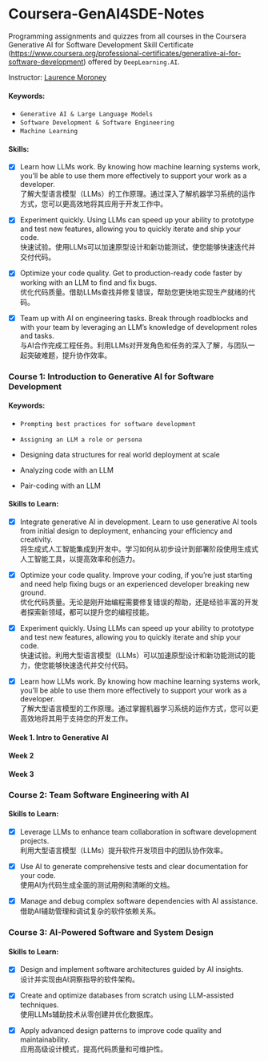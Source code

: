 # Coursera-GenAI4SDE-Notes

Programming assignments and quizzes from all courses in the Coursera 
Generative AI for Software Development Skill Certificate (https://www.coursera.org/professional-certificates/generative-ai-for-software-development) offered by `DeepLearning.AI`.

Instructor: [Laurence Moroney](https://laurencemoroney.com/)

#### Keywords:
- `Generative AI & Large Language Models`
- `Software Development & Software Engineering`
- `Machine Learning`
#### Skills:
- [x] Learn how LLMs work. By knowing how machine learning systems work, you’ll be able to use them more effectively to support your work as a developer.  
了解大型语言模型（LLMs）的工作原理。通过深入了解机器学习系统的运作方式，您可以更高效地将其应用于开发工作中。

- [x] Experiment quickly. Using LLMs can speed up your ability to prototype and test new features, allowing you to quickly iterate and ship your code.  
快速试验。使用LLMs可以加速原型设计和新功能测试，使您能够快速迭代并交付代码。

- [x] Optimize your code quality. Get to production-ready code faster by working with an LLM to find and fix bugs.   
优化代码质量。借助LLMs查找并修复错误，帮助您更快地实现生产就绪的代码。

- [x] Team up with AI on engineering tasks. Break through roadblocks and with your team by leveraging an LLM’s knowledge of development roles and tasks.    
与AI合作完成工程任务。利用LLMs对开发角色和任务的深入了解，与团队一起突破难题，提升协作效率。

### Course 1: Introduction to Generative AI for Software Development
#### Keywords:
- `Prompting best practices for software development`
- `Assigning an LLM a role or persona`

- Designing data structures for real world deployment at scale
- Analyzing code with an LLM
- Pair-coding with an LLM
#### Skills to Learn:
- [x] Integrate generative AI in development. Learn to use generative AI tools from initial design to deployment, enhancing your efficiency and creativity.  
将生成式人工智能集成到开发中。学习如何从初步设计到部署阶段使用生成式人工智能工具，以提高效率和创造力。

- [x] Optimize your code quality. Improve your coding, if you’re just starting and need help fixing bugs or an experienced developer breaking new ground.  
优化代码质量。无论是刚开始编程需要修复错误的帮助，还是经验丰富的开发者探索新领域，都可以提升您的编程技能。

- [x] Experiment quickly. Using LLMs can speed up your ability to prototype and test new features, allowing you to quickly iterate and ship your code.  
快速试验。利用大型语言模型（LLMs）可以加速原型设计和新功能测试的能力，使您能够快速迭代并交付代码。

- [x] Learn how LLMs work. By knowing how machine learning systems work, you’ll be able to use them more effectively to support your work as a developer.    
了解大型语言模型的工作原理。通过掌握机器学习系统的运作方式，您可以更高效地将其用于支持您的开发工作。

#### Week 1. Intro to Generative AI
#### Week 2
#### Week 3

### Course 2: Team Software Engineering with AI
#### Skills to Learn:

- [x] Leverage LLMs to enhance team collaboration in software development projects.    
利用大型语言模型（LLMs）提升软件开发项目中的团队协作效率。


- [x] Use AI to generate comprehensive tests and clear documentation for your code.    
使用AI为代码生成全面的测试用例和清晰的文档。


- [x] Manage and debug complex software dependencies with AI assistance.  
借助AI辅助管理和调试复杂的软件依赖关系。


### Course 3: AI-Powered Software and System Design
#### Skills to Learn:

- [x] Design and implement software architectures guided by AI insights.    
设计并实现由AI洞察指导的软件架构。

- [x] Create and optimize databases from scratch using LLM-assisted techniques.    
使用LLMs辅助技术从零创建并优化数据库。

- [x] Apply advanced design patterns to improve code quality and maintainability.    
应用高级设计模式，提高代码质量和可维护性。
